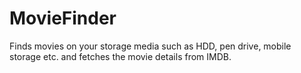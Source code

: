 # MovieFinder
Finds movies on your storage media such as HDD, pen drive, mobile storage etc. and fetches the movie details from IMDB.

